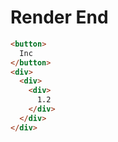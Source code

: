 # Render End
```html
<button>
  Inc
</button>
<div>
  <div>
    <div>
      1.2
    </div>
  </div>
</div>
```
